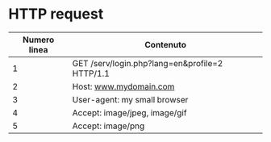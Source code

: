 # HTTP request

| Numero linea | Contenuto |
| ------------- | ------------- |
| 1 | GET /serv/login.php?lang=en&profile=2 HTTP/1.1  |
| 2 | Host: www.mydomain.com |
| 3 | User-agent: my small browser |
| 4 | Accept: image/jpeg, image/gif |
| 5 | Accept: image/png |


 
